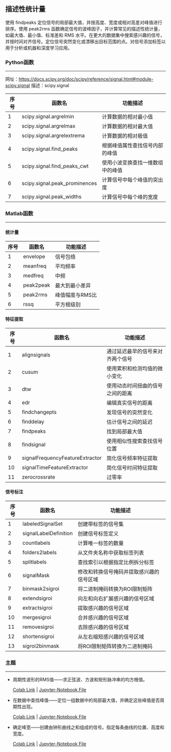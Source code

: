 ## 描述性统计量

使用 findpeaks 定位信号的局部最大值，并按高度、宽度或相对高差对峰值进行排序。使用 peak2rms 函数确定信号的波峰因子，并计算常见的描述性统计量，如最大值、最小值、标准差和 RMS 水平。在更大的数据集中搜索感兴趣的信号，并按时间对齐信号。定位信号突然变化或漂移出目标范围的点。对信号添加标签以用于分析或机器和深度学习应用。



### Python函数

------

网址：https://docs.scipy.org/doc/scipy/reference/signal.html#module-scipy.signal
描述：scipy.signal

| 序号 | 函数名                        | 功能描述                         |
| ---- | ----------------------------- | -------------------------------- |
| 1    | scipy.signal.argrelmin        | 计算数据的相对最小值             |
| 2    | scipy.signal.argrelmax        | 计算数据的相对最大值             |
| 3    | scipy.signal.argrelextrema    | 计算数据的相对极值               |
| 4    | scipy.signal.find_peaks       | 根据峰值属性查找信号内部的峰值   |
| 5    | scipy.signal.find_peaks_cwt   | 使用小波变换查找一维数组中的峰值 |
| 6    | scipy.signal.peak_prominences | 计算信号中每个峰值的突出度       |
| 7    | scipy.signal.peak_widths      | 计算信号中每个峰的宽度           |



### Matlab函数

------

#### 统计量

 序号 | 函数名    | 功能描述        
---------- | ------------- |---------- 
1 |envelope | 信号包络 
2 |meanfreq | 平均频率 
3 |medfreq | 中频 
4 |peak2peak | 最大到最小差异 
5 |peak2rms | 峰值幅度与RMS比 
6 |rssq | 平方根级别 
#### 特征提取 
 序号 | 函数名                          | 功能描述                         
---------- | ------------- | ------------- 
1 |alignsignals | 通过延迟最早的信号来对齐两个信号 
2 |cusum | 使用累积和检测均值的微小变化 
3 |dtw | 使用动态时间扭曲的信号之间的距离 
4 |edr | 编辑真实信号的距离 
5 |findchangepts | 发现信号的突然变化 
6 |finddelay | 估计信号之间的延迟 
7 |findpeaks | 找到局部最大值 
8 |findsignal | 使用相似性搜索查找信号位置 
9 |signalFrequencyFeatureExtractor | 简化信号频率特征提取 
10 |signalTimeFeatureExtractor | 简化信号时间特征提取 
11 |zerocrossrate | 过零率 
#### 信号标注 
 序号 | 函数名                | 功能描述                                 
---------- | ------------- |---------- 
1 |labeledSignalSet | 创建带标签的信号集 
2 |signalLabelDefinition | 创建信号标签定义 
3 |countlabels | 计算唯一标签的数量                       
4 |folders2labels | 从文件夹名称中获取标签列表 
5 |splitlabels | 查找索引以根据指定比例拆分标签 
6 |signalMask | 修改和转换信号掩码并提取感兴趣的信号区域 
7 |binmask2sigroi | 将二进制掩码转换为ROI限制矩阵            
8 |extendsigroi | 向左和向右扩展感兴趣的信号区域 
9 |extractsigroi | 提取感兴趣的信号区域 
10 |mergesigroi | 合并感兴趣的信号区域 
11 |removesigroi | 去除感兴趣的信号区域 
12 |shortensigroi | 从左右缩短感兴趣的信号区域 
13 |sigroi2binmask | 将ROI限制矩阵转换为二进制掩码 



### 主题  

------

- 周期性波形的RMS值——求正弦波、方波和矩形脉冲串的均方根值。

  [Colab Link](https://colab.research.google.com/github/spaitlab/pyspt/blob/054694d546e5a63f6709459a3dd25da429055d7b/3-测量和特征提取/3-1-描述性统计量/3-1-8-周期性波形的RMS值/周期性波形的RMS值.ipynb) | [Jupyter-Notebook File](https://github.com/spaitlab/pyspt/blob/054694d546e5a63f6709459a3dd25da429055d7b/3-%E6%B5%8B%E9%87%8F%E5%92%8C%E7%89%B9%E5%BE%81%E6%8F%90%E5%8F%96/3-1-%E6%8F%8F%E8%BF%B0%E6%80%A7%E7%BB%9F%E8%AE%A1%E9%87%8F/3-1-8-%E5%91%A8%E6%9C%9F%E6%80%A7%E6%B3%A2%E5%BD%A2%E7%9A%84RMS%E5%80%BC/%E5%91%A8%E6%9C%9F%E6%80%A7%E6%B3%A2%E5%BD%A2%E7%9A%84RMS%E5%80%BC.ipynb)

- 在数据中查找峰值——定位一组数据中的局部最大值，并确定这些峰值是否周期性出现。  

  [Colab Link](https://colab.research.google.com/github/spaitlab/pyspt/blob/054694d546e5a63f6709459a3dd25da429055d7b/3-测量和特征提取/3-1-描述性统计量/3-1-9-在数据中查找峰值/在数据中查找峰值-colab.ipynb) | [Jupyter-Notebook File](https://github.com/spaitlab/pyspt/blob/054694d546e5a63f6709459a3dd25da429055d7b/3-%E6%B5%8B%E9%87%8F%E5%92%8C%E7%89%B9%E5%BE%81%E6%8F%90%E5%8F%96/3-1-%E6%8F%8F%E8%BF%B0%E6%80%A7%E7%BB%9F%E8%AE%A1%E9%87%8F/3-1-9-%E5%9C%A8%E6%95%B0%E6%8D%AE%E4%B8%AD%E6%9F%A5%E6%89%BE%E5%B3%B0%E5%80%BC/%E5%9C%A8%E6%95%B0%E6%8D%AE%E4%B8%AD%E6%9F%A5%E6%89%BE%E5%B3%B0%E5%80%BC-colab.ipynb)

- 确定峰宽——创建由钟形曲线之和组成的信号。指定每条曲线的位置、高度和宽度。

  [Colab Link](https://colab.research.google.com/github/spaitlab/pyspt/blob/054694d546e5a63f6709459a3dd25da429055d7b/3-测量和特征提取/3-1-描述性统计量/3-1-9-在数据中查找峰值/在数据中查找峰值-colab.ipynb) | [Jupyter-Notebook File](https://github.com/spaitlab/pyspt/blob/054694d546e5a63f6709459a3dd25da429055d7b/3-%E6%B5%8B%E9%87%8F%E5%92%8C%E7%89%B9%E5%BE%81%E6%8F%90%E5%8F%96/3-1-%E6%8F%8F%E8%BF%B0%E6%80%A7%E7%BB%9F%E8%AE%A1%E9%87%8F/3-1-9-%E5%9C%A8%E6%95%B0%E6%8D%AE%E4%B8%AD%E6%9F%A5%E6%89%BE%E5%B3%B0%E5%80%BC/%E5%9C%A8%E6%95%B0%E6%8D%AE%E4%B8%AD%E6%9F%A5%E6%89%BE%E5%B3%B0%E5%80%BC-colab.ipynb)

  